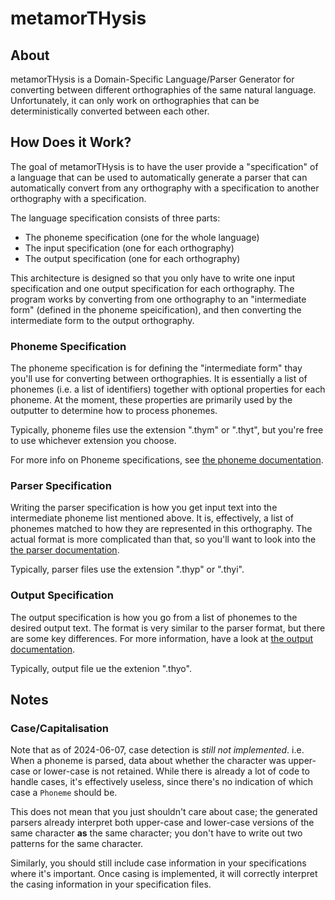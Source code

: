# metamorTHysis

## About

metamorTHysis is a Domain-Specific Language/Parser Generator for converting 
between different orthographies of the same natural language. Unfortunately,
it can only work on orthographies that can be deterministically converted 
between each other. 

## How Does it Work?

The goal of metamorTHysis is to have the user provide a "specification"
of a language that can be used to automatically generate a parser that
can automatically convert from any orthography with a specification to
another orthography with a specification.

The language specification consists of three parts:
  
  * The phoneme specification (one for the whole language)
  * The input specification (one for each orthography)
  * The output specification (one for each orthography)

This architecture is designed so that you only have to write one
input specification and one output specification for each orthography.
The program works by converting from one orthography to an
"intermediate form" (defined in the phoneme speicification), and
then converting the intermediate form to the output orthography.

### Phoneme Specification

The phoneme specification is for defining the "intermediate form"
thay you'll use for converting between orthographies. It is essentially
a list of phonemes (i.e. a list of identifiers) together with optional
properties for each phoneme. At the moment, these properties are primarily
used by the outputter to determine how to process phonemes.

Typically, phoneme files use the extension ".thym" or ".thyt", but you're
free to use whichever extension you choose.

For more info on Phoneme specifications, see [the phoneme documentation](docs/phonemes.md).

### Parser Specification

Writing the parser specification is how you get input text into the
intermediate phoneme list mentioned above. It is, effectively, a
list of phonemes matched to how they are represented in this 
orthography. The actual format is more complicated than that,
so you'll want to look into the [the parser documentation](docs/parsing.md).

Typically, parser files use the extension ".thyp" or ".thyi".

### Output Specification

The output specification is how you go from a list of phonemes
to the desired output text. The format is very similar to the 
parser format, but there are some key differences. For more
information, have a look at [the output documentation](docs/output.md).

Typically, output file ue the extenion ".thyo".

## Notes

### Case/Capitalisation

Note that as of 2024-06-07, case detection is *still not implemented*.
i.e. When a phoneme is parsed, data about whether the character was 
upper-case or lower-case is not retained. While there is already a lot 
of code to handle cases, it's effectively useless, since there's no
indication of which case a `Phoneme` should be.

This does not mean that you just shouldn't care about case; the
generated parsers already interpret both upper-case and lower-case
versions of the same character **as** the same character; you
don't have to write out two patterns for the same character.

Similarly, you should still include case information in your
specifications where it's important. Once casing is implemented,
it will correctly interpret the casing information in your
specification files.

